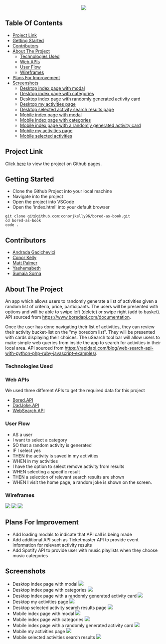 <div style="text-align:center"><a href="https://github.com/conorjkelly96/bored-as-book/"><img src="./assets/images/book logo.jpg"></a></div>

## Table Of Contents

- [Project Link](#project-link)
- [Getting Started](#getting-started)
- [Contributors](#contributors)
- [About The Project](#about-the-project)
  - [Technologies Used](#technologies-used)
  - [Web APIs](#web-apis)
  - [User Flow](#user-flows)
  - [Wireframes](#wireframes)
- [Plans For Improvement](#plans-for-improvement)
- [Screenshots](#screenshots)
  - [Desktop index page with modal](#desktop-index-page-with-modal)
  - [Desktop index page with categories](#desktop-index-page-with-categories)
  - [Desktop index page with randomly generated activity card](#desktop-index-page-with-randomly-generated-activity-card)
  - [Desktop my activities page](#desktop-my-activties-page)
  - [Desktop selected activity search results page](#desktop-selected-activity-search-results-page)
  - [Mobile index page with modal](#mobile-index-page-with-modal)
  - [Mobile index page with categories](#mobile-index-page-with-categories)
  - [Mobile index page with a randomly generated activity card](#mobile-index-page-with-a-randomly-generated-activity-card)
  - [Mobile my activities page](#mobile-my-activities-page)
  - [Mobile selected activities](#mobile-selected-activities)

## Project Link

Click [here](https://github.com/conorjkelly96/bored-as-book) to view the project on Github pages.

## Getting Started

- Clone the Github Project into your local machine
- Navigate into the project
- Open the project into VSCode
- Open the 'index.html' into your default browser

```
git clone git@github.com:conorjkelly96/bored-as-book.git
cd bored-as-book
code .
```

## Contributors

- [Andrada Gacichevici](https://github.com/andradag)
- [Conor Kelly](https://github.com/conorjkelly96)
- [Matt Palmer](https://github.com/tigerbath)
- [Yashemabeth](https://github.com/Yashemabeth)
- [Sumaia Sorna](https://github.com/SumaiaSorna)

## About The Project

An app which allows users to randomly generate a list of activities given a random list of criteria, price, participants. The users will be presented with options and will be able to swipe left (delete) or swipe right (add to basket). API sourced from https://www.boredapi.com/documentation.

Once the user has done navigating their list of activities, they can review their activity bucket-list on the "my boredom list". They will be presented with cards displaying their choices. The uSearch tool bar will allow users to make simple web queries from inside the app to search for activities in their local area. API sourced from https://rapidapi.com/blog/web-search-api-with-python-php-ruby-javascript-examples/.

### Technologies Used

### Web APIs

We used three different APIs to get the required data for this project

- [Bored.API](https://www.boredapi.com/api/)
- [DadJoke.API](https://dadjokes.io/)
- [WebSearch.API](https://rapidapi.com/blog/web-search-api-with-python-php-ruby-javascript-examples/)

### User Flow

- AS a user
- I want to select a category
- SO that a random activity is generated
- IF I select yes
- THEN the activity is saved in my activities
- WHEN in my activities
- I have the option to select remove activity from results
- WHEN selecting a specific result
- THEN a selection of relevant search results are shown
- WHEN I visit the home page, a random joke is shown on the screen.

### Wireframes

<img src="./assets/images/aboutus.html.png">
<img src="assets/images/index.html.boredasbook.png">
<img src="assets/images/myactivities.html.png">

## Plans For Improvement

- Add loading modals to indicate that API call is being made
- Add additional API such as Ticketmaster API to provide event information for relevant activity results
- Add Spotify API to provide user with music playlists when they choose music categories

## Screenshots

- Desktop index page with modal
  <img src="./assets/images/screenshots/Bored As Book! _.png">
- Desktop index page with categories
  <img src="./assets/images/screenshots/Bored As Book! _ (1).png">
- Desktop index page with a randomly generated activity card
  <img src="assets/images/screenshots/Bored As Book! _ (2).png">
- Desktop my activities page
  <img src="assets/images/screenshots/My Activities.png">
- Desktop selected activity search results page
  <img src="assets/images/screenshots/My Activities (1).png">
- Mobile index page with modal
  <img src="assets/images/screenshots/Bored As Book! _ (5).png">
- Mobile index page with categories
  <img src="assets/images/screenshots/Bored As Book! _ (3).png">
- Mobile index page with a randomly generated activity card
  <img src="assets/images/screenshots/Bored As Book! _ (6).png">
- Mobile my activities page
  <img src="assets/images/screenshots/My Activities (2).png">
- Mobile selected activities search results
  <img src="assets/images/screenshots/My Activities (3).png">
